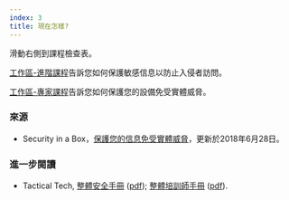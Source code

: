 ```yaml
---
index: 3
title: 現在怎樣?
---
```

滑動右側到課程檢查表。

[工作區-進階課程](umbrella://information/protect-your-workspace/advanced)告訴您如何保護敏感信息以防止入侵者訪問。

[工作區-專家課程](umbrella://information/protect-your-workspace/expert)告訴您如何保護您的設備免受實體威脅。

### 來源

* Security in a Box，[保護您的信息免受實體威脅](https://securityinabox.org/en/guide/physical/)，更新於2018年6月28日。

### 進一步閱讀

- Tactical Tech, [整體安全手冊](https://holistic-security.tacticaltech.org) ([pdf](https://holistic-security.tacticaltech.org/downloads.html)); [整體培訓師手冊](https://holistic-security.tacticaltech.org/trainers-manual.html) ([pdf](https://holistic-security.tacticaltech.org/ckeditor_assets/attachments/60/holisticsecurity_trainersmanual.pdf)).